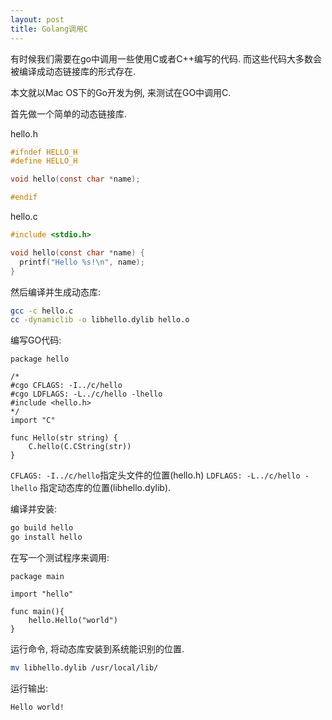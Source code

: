 ```yaml
---
layout: post
title: Golang调用C
---
```


有时候我们需要在go中调用一些使用C或者C++编写的代码. 而这些代码大多数会被编译成动态链接库的形式存在.

本文就以Mac OS下的Go开发为例, 来测试在GO中调用C.

首先做一个简单的动态链接库.

hello.h

```c
#ifndef HELLO_H
#define HELLO_H

void hello(const char *name);

#endif
```

hello.c

```c
#include <stdio.h>

void hello(const char *name) {
  printf("Hello %s!\n", name);
}
```

然后编译并生成动态库:

```bash
gcc -c hello.c
cc -dynamiclib -o libhello.dylib hello.o
```

编写GO代码:

```golang
package hello

/*
#cgo CFLAGS: -I../c/hello
#cgo LDFLAGS: -L../c/hello -lhello
#include <hello.h>
*/
import "C"

func Hello(str string) {
	C.hello(C.CString(str))
}
```

`CFLAGS: -I../c/hello`指定头文件的位置(hello.h)
`LDFLAGS: -L../c/hello -lhello` 指定动态库的位置(libhello.dylib).

编译并安装:

```bash
go build hello
go install hello
```

在写一个测试程序来调用:

```golang
package main

import "hello"

func main(){
    hello.Hello("world")
}
```

运行命令, 将动态库安装到系统能识别的位置.

```bash
mv libhello.dylib /usr/local/lib/
```

运行输出:

```
Hello world!
```